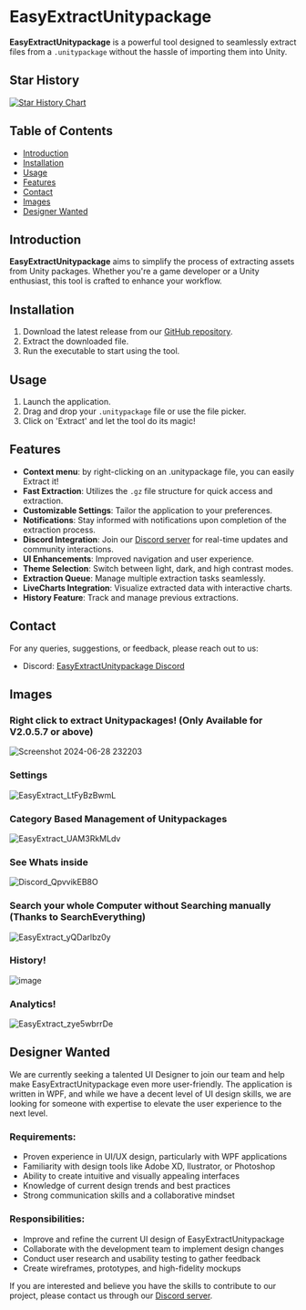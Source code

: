 # EasyExtractUnitypackage

**EasyExtractUnitypackage** is a powerful tool designed to seamlessly extract files from a `.unitypackage` without the hassle of importing them into Unity.


## Star History

<a href="https://star-history.com/#HakuSystems/EasyExtractUnitypackage&Date">
 <picture>
   <source media="(prefers-color-scheme: dark)" srcset="https://api.star-history.com/svg?repos=HakuSystems/EasyExtractUnitypackage&type=Date&theme=dark" />
   <source media="(prefers-color-scheme: light)" srcset="https://api.star-history.com/svg?repos=HakuSystems/EasyExtractUnitypackage&type=Date" />
   <img alt="Star History Chart" src="https://api.star-history.com/svg?repos=HakuSystems/EasyExtractUnitypackage&type=Date" />
 </picture>
</a>

## Table of Contents
- [Introduction](#introduction)
- [Installation](#installation)
- [Usage](#usage)
- [Features](#features)
- [Contact](#contact)
- [Images](#images)
- [Designer Wanted](#designer-wanted)

## Introduction
**EasyExtractUnitypackage** aims to simplify the process of extracting assets from Unity packages. Whether you're a game developer or a Unity enthusiast, this tool is crafted to enhance your workflow.

## Installation
1. Download the latest release from our [GitHub repository](https://github.com/HakuSystems/EasyExtractUnitypackage/releases).
2. Extract the downloaded file.
3. Run the executable to start using the tool.

## Usage
1. Launch the application.
2. Drag and drop your `.unitypackage` file or use the file picker.
3. Click on 'Extract' and let the tool do its magic!

## Features
- **Context menu**: by right-clicking on an .unitypackage file, you can easily Extract it!
- **Fast Extraction**: Utilizes the `.gz` file structure for quick access and extraction.
- **Customizable Settings**: Tailor the application to your preferences.
- **Notifications**: Stay informed with notifications upon completion of the extraction process.
- **Discord Integration**: Join our [Discord server](https://discord.gg/Wn7XfhPCyD) for real-time updates and community interactions.
- **UI Enhancements**: Improved navigation and user experience.
- **Theme Selection**: Switch between light, dark, and high contrast modes.
- **Extraction Queue**: Manage multiple extraction tasks seamlessly.
- **LiveCharts Integration**: Visualize extracted data with interactive charts.
- **History Feature**: Track and manage previous extractions.

## Contact
For any queries, suggestions, or feedback, please reach out to us:
- Discord: [EasyExtractUnitypackage Discord](https://discord.gg/Wn7XfhPCyD)

## Images
### Right click to extract Unitypackages! (Only Available for V2.0.5.7 or above)
![Screenshot 2024-06-28 232203](https://github.com/HakuSystems/EasyExtractUnitypackage/assets/66133638/8f75d32a-1737-4b86-9f64-11390b60a618)
### Settings
![EasyExtract_LtFyBzBwmL](https://github.com/HakuSystems/EasyExtractUnitypackage/assets/66133638/dfa85198-0a1d-4e50-8104-084b66a58fa1)
### Category Based Management of Unitypackages
![EasyExtract_UAM3RkMLdv](https://github.com/HakuSystems/EasyExtractUnitypackage/assets/66133638/f1f6f77a-fd76-4552-883e-a1c91a6d6f57)
### See Whats inside
![Discord_QpvvikEB8O](https://github.com/HakuSystems/EasyExtractUnitypackage/assets/66133638/517cbcf7-81eb-4041-ba23-fe4dc8ccb284)
### Search your whole Computer without Searching manually (Thanks to SearchEverything)
![EasyExtract_yQDarlbz0y](https://github.com/HakuSystems/EasyExtractUnitypackage/assets/66133638/21e134d6-fd3a-4a40-9112-2a21b8d58b19)
### History!
![image](https://github.com/HakuSystems/EasyExtractUnitypackage/assets/66133638/e3247e91-a9c3-4514-ab1c-c5967f201327)
### Analytics!
![EasyExtract_zye5wbrrDe](https://github.com/HakuSystems/EasyExtractUnitypackage/assets/66133638/72e9f877-ff32-4177-95ce-9bfb764b81e5)



## Designer Wanted

We are currently seeking a talented UI Designer to join our team and help make EasyExtractUnitypackage even more user-friendly. The application is written in WPF, and while we have a decent level of UI design skills, we are looking for someone with expertise to elevate the user experience to the next level.

### Requirements:
- Proven experience in UI/UX design, particularly with WPF applications
- Familiarity with design tools like Adobe XD, Ilustrator, or Photoshop
- Ability to create intuitive and visually appealing interfaces
- Knowledge of current design trends and best practices
- Strong communication skills and a collaborative mindset

### Responsibilities:
- Improve and refine the current UI design of EasyExtractUnitypackage
- Collaborate with the development team to implement design changes
- Conduct user research and usability testing to gather feedback
- Create wireframes, prototypes, and high-fidelity mockups

If you are interested and believe you have the skills to contribute to our project, please contact us through our [Discord server](https://discord.gg/Wn7XfhPCyD).

